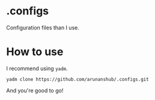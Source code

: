 # .configs

Configuration files than I use.

# How to use

I recommend using `yadm`.

```shell
yadm clone https://github.com/arunanshub/.configs.git
```

And you're good to go!
